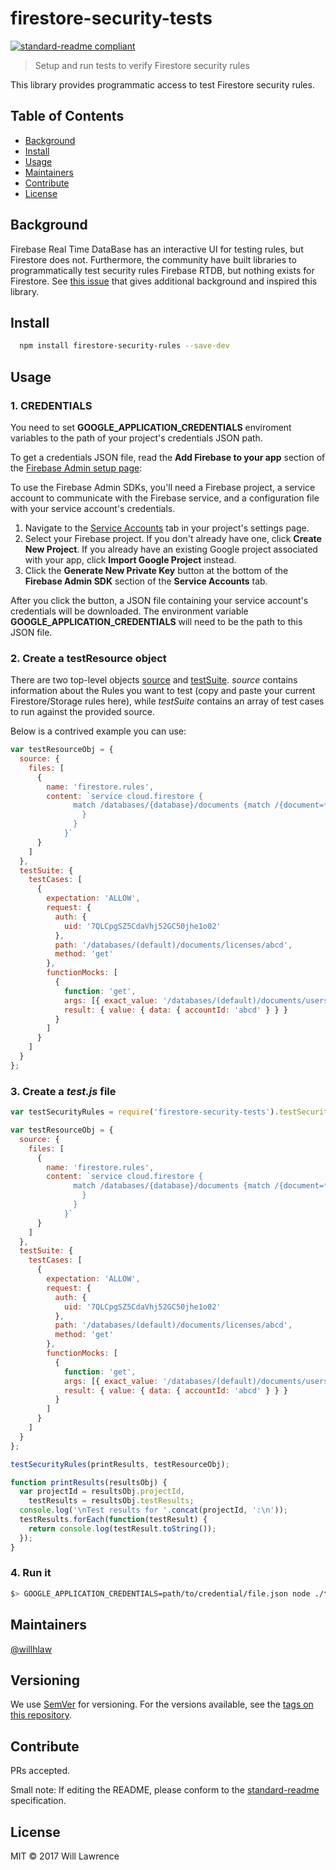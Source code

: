 # firestore-security-tests

[![standard-readme compliant](https://img.shields.io/badge/standard--readme-OK-green.svg?style=flat-square)](https://github.com/RichardLitt/standard-readme)

> Setup and run tests to verify Firestore security rules

This library provides programmatic access to test Firestore security rules.

## Table of Contents

* [Background](#background)
* [Install](#install)
* [Usage](#usage)
* [Maintainers](#maintainers)
* [Contribute](#contribute)
* [License](#license)

## Background

Firebase Real Time DataBase has an interactive UI for testing rules, but Firestore does not. Furthermore, the community have built libraries to programmatically test security rules Firebase RTDB, but nothing exists for Firestore. See [this issue](https://github.com/firebase/bolt/issues/216) that gives additional background and inspired this library.

## Install

```sh
  npm install firestore-security-rules --save-dev
```

## Usage

### 1. CREDENTIALS

You need to set **GOOGLE_APPLICATION_CREDENTIALS** enviroment variables to the path of your project's credentials JSON path.

To get a credentials JSON file, read the **Add Firebase to your app** section of the [Firebase Admin setup page](https://firebase.google.com/docs/admin/setup):

To use the Firebase Admin SDKs, you'll need a Firebase project, a service account to communicate with the Firebase service, and a configuration file with your service account's credentials.

1. Navigate to the [Service Accounts](https://console.firebase.google.com/project/_/settings/serviceaccounts/adminsdk) tab in your project's settings page.
1. Select your Firebase project. If you don't already have one, click **Create New Project**. If you already have an existing Google project associated with your app, click **Import Google Project** instead.
1. Click the **Generate New Private Key** button at the bottom of the **Firebase Admin SDK** section of the **Service Accounts** tab.

After you click the button, a JSON file containing your service account's credentials will be downloaded. The environment variable **GOOGLE_APPLICATION_CREDENTIALS** will need to be the path to this JSON file.

### 2. Create a testResource object

There are two top-level objects [source](https://www.any-api.com/googleapis_com/firebaserules/docs/Definitions/Source) and [testSuite](https://www.any-api.com/googleapis_com/firebaserules/docs/Definitions/TestSuite). _source_ contains information about the Rules you want to test (copy and paste your current Firestore/Storage rules here), while _testSuite_ contains an array of test cases to run against the provided source.

Below is a contrived example you can use:

```js
var testResourceObj = {
  source: {
    files: [
      {
        name: 'firestore.rules',
        content: `service cloud.firestore {
              match /databases/{database}/documents {match /{document=**} {allow read: if request.auth.uid != '7QLCpgSZ5CdaVhj52GC50jhe1o02-INVALID' allow write: if false
                }
              }
            }`
      }
    ]
  },
  testSuite: {
    testCases: [
      {
        expectation: 'ALLOW',
        request: {
          auth: {
            uid: '7QLCpgSZ5CdaVhj52GC50jhe1o02'
          },
          path: '/databases/(default)/documents/licenses/abcd',
          method: 'get'
        },
        functionMocks: [
          {
            function: 'get',
            args: [{ exact_value: '/databases/(default)/documents/users/123' }],
            result: { value: { data: { accountId: 'abcd' } } }
          }
        ]
      }
    ]
  }
};
```

### 3. Create a _test.js_ file

```js
var testSecurityRules = require('firestore-security-tests').testSecurityRules;

var testResourceObj = {
  source: {
    files: [
      {
        name: 'firestore.rules',
        content: `service cloud.firestore {
              match /databases/{database}/documents {match /{document=**} {allow read: if request.auth.uid != '7QLCpgSZ5CdaVhj52GC50jhe1o02-INVALID' allow write: if false
                }
              }
            }`
      }
    ]
  },
  testSuite: {
    testCases: [
      {
        expectation: 'ALLOW',
        request: {
          auth: {
            uid: '7QLCpgSZ5CdaVhj52GC50jhe1o02'
          },
          path: '/databases/(default)/documents/licenses/abcd',
          method: 'get'
        },
        functionMocks: [
          {
            function: 'get',
            args: [{ exact_value: '/databases/(default)/documents/users/123' }],
            result: { value: { data: { accountId: 'abcd' } } }
          }
        ]
      }
    ]
  }
};

testSecurityRules(printResults, testResourceObj);

function printResults(resultsObj) {
  var projectId = resultsObj.projectId,
    testResults = resultsObj.testResults;
  console.log('\nTest results for '.concat(projectId, ':\n'));
  testResults.forEach(function(testResult) {
    return console.log(testResult.toString());
  });
}
```

### 4. Run it

```sh
$> GOOGLE_APPLICATION_CREDENTIALS=path/to/credential/file.json node ./test.js
```

## Maintainers

[@willhlaw](https://github.com/willhlaw)

## Versioning

We use [SemVer](http://semver.org/) for versioning. For the versions available, see the [tags on this repository](https://github.com/willhlaw/firestore-security-rules/releases/tags).

## Contribute

PRs accepted.

Small note: If editing the README, please conform to the [standard-readme](https://github.com/RichardLitt/standard-readme) specification.

## License

MIT © 2017 Will Lawrence
